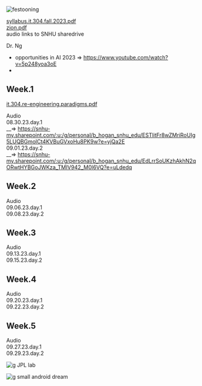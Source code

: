 ![festooning](https://github.com/bbe2/instructor.brian/assets/59778456/52834799-fe5e-49ab-80fc-24191da1224d)

[syllabus.it.304.fall.2023.pdf](https://github.com/bbe2/instructor.brian/files/12490135/syllabus.it.304.fall.2023.pdf)  
[zion.pdf](https://github.com/bbe2/instructor.brian/files/12494131/zion.pdf)  
audio links to SNHU sharedrive  

Dr. Ng
- opportunities in AI 2023 => https://www.youtube.com/watch?v=5p248yoa3oE
- 

## Week.1  
[it.304.re-engineering.paradigms.pdf](https://github.com/bbe2/instructor.brian/files/12475703/it.304.re-engineering.paradigms.pdf)   

Audio  
08.30.23.day.1  
__=>  https://snhu-my.sharepoint.com/:u:/g/personal/b_hogan_snhu_edu/ESTlitFr8wZMriRoUIg5LUQBGmolCt4KVBuGVxoHu8PK9w?e=yjQa2E  
09.01.23.day.2  
__=>  https://snhu-my.sharepoint.com/:u:/g/personal/b_hogan_snhu_edu/EdLrrSoUKzhAkhN2qORwtHYBGoJWKza_TMIV942_M0l6VQ?e=uLdedq  


## Week.2  

Audio  
09.06.23.day.1  
09.08.23.day.2  

## Week.3  

Audio  
09.13.23.day.1  
09.15.23.day.2  

## Week.4  

Audio  
09.20.23.day.1  
09.22.23.day.2  


## Week.5  

Audio   
09.27.23.day.1  
09.29.23.day.2  




![g JPL lab](https://github.com/bbe2/instructor.brian/assets/59778456/0a999b9c-e3c3-40f7-9b09-0d91b4df0537)  

![g small android dream](https://github.com/bbe2/instructor.brian/assets/59778456/966e1306-7a87-4a83-b66b-07b7728c3fde)


